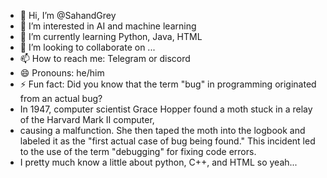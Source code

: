 - 👋 Hi, I’m @SahandGrey
- 👀 I’m interested in AI and machine learning
- 🌱 I’m currently learning Python, Java, HTML
- 💞️ I’m looking to collaborate on ...
- 📫 How to reach me: Telegram or discord
- 😄 Pronouns: he/him
- ⚡ Fun fact: Did you know that the term "bug" in programming originated from an actual bug?
- In 1947, computer scientist Grace Hopper found a moth stuck in a relay of the Harvard Mark II computer, 
- causing a malfunction. She then taped the moth into the logbook and labeled it as the "first actual case of bug being found." This incident led to the use of the term "debugging" for fixing code errors.
- I pretty much know a little about python, C++, and HTML so yeah...
